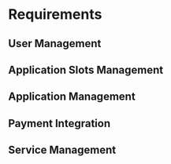 # Requirements

## User Management

## Application Slots Management

## Application Management

## Payment Integration

## Service Management
